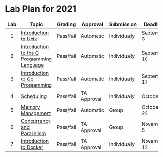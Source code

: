 # Lab Plan for 2021

| Lab | Topic                                                     | Grading          | Approval             | Submission              | Deadline          |
|:---:|-----------------------------------------------------------|------------------|----------------------|-------------------------|-------------------|
| 1 | [Introduction to Unix][1] | Pass/fail | Automatic | Individually | September 3 |
| 2 | [Introduction to the C Programming Language][2] | Pass/fail | Automatic | Individually | September 10 |
| 3 | [Introduction to Go Programming][3] | Pass/fail | Automatic | Individually | September 17 |
| 4 | [Scheduling][4] | Pass/fail | TA Approval | Individually | October 8 |
| 5 | [Memory Management][5] | Pass/fail | Automatic | Group | October 22 |
| 6 | [Concurrency and Parallelism][6] | Pass/fail | TA Approval | Group | November 5 |
| 7 | [Introduction to Docker][7] | Pass/fail | TA Approval | Individually | November 12 |

[1]: https://github.com/dat320-2021/assignments/tree/main/lab1
[2]: https://github.com/dat320-2021/assignments/tree/main/lab2
[3]: https://github.com/dat320-2021/assignments/tree/main/lab3
[4]: https://github.com/dat320-2021/assignments/tree/main/lab4
[5]: https://github.com/dat320-2021/assignments/tree/main/lab5
[6]: https://github.com/dat320-2021/assignments/tree/main/lab6
[7]: https://github.com/dat320-2021/assignments/tree/main/lab7

